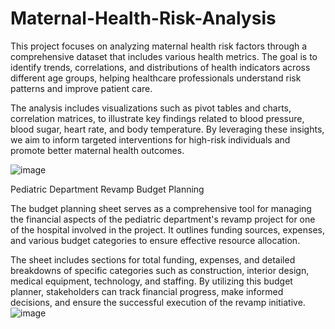 # Maternal-Health-Risk-Analysis

This project focuses on analyzing maternal health risk factors through a comprehensive dataset that includes various health metrics. The goal is to identify trends, correlations, and distributions of health indicators across different age groups, helping healthcare professionals understand risk patterns and improve patient care.

The analysis includes visualizations such as pivot tables and charts, correlation matrices, to illustrate key findings related to blood pressure, blood sugar, heart rate, and body temperature. By leveraging these insights, we aim to inform targeted interventions for high-risk individuals and promote better maternal health outcomes.

![image](https://github.com/user-attachments/assets/73b2748e-5734-4135-b30e-a5060e569d02)


Pediatric Department Revamp Budget Planning

The budget planning sheet serves as a comprehensive tool for managing the financial aspects of the pediatric department's revamp project for one of the hospital involved in the project. It outlines funding sources, expenses, and various budget categories to ensure effective resource allocation.

The sheet includes sections for total funding, expenses, and detailed breakdowns of specific categories such as construction, interior design, medical equipment, technology, and staffing. By utilizing this budget planner, stakeholders can track financial progress, make informed decisions, and ensure the successful execution of the revamp initiative.
![image](https://github.com/user-attachments/assets/e1778bab-51d9-43d8-9069-d80475204b3d)
